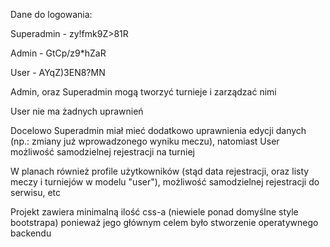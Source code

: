 Dane do logowania:

Superadmin - zy!fmk9Z>81R

Admin - GtCp/z9*hZaR

User - AYqZ)3EN8?MN

Admin, oraz Superadmin mogą tworzyć turnieje i zarządzać nimi

User nie ma żadnych uprawnień

Docelowo Superadmin miał mieć dodatkowo uprawnienia edycji danych (np.: zmiany już wprowadzonego wyniku meczu), natomiast User możliwość samodzielnej rejestracji na turniej

W planach również profile użytkowników (stąd data rejestracji, oraz listy meczy i turniejów w modelu "user"), możliwość samodzielnej rejestracji do serwisu, etc

Projekt zawiera minimalną ilość css-a (niewiele ponad domyślne style bootstrapa) ponieważ jego głównym celem było stworzenie operatywnego backendu
